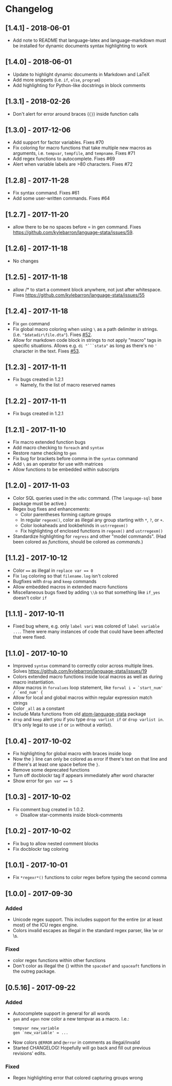 # Changelog

## [1.4.1] - 2018-06-01

- Add note to README that language-latex and language-markdown must be installed for dynamic documents syntax highlighting to work

## [1.4.0] - 2018-06-01

- Update to highlight dynamic documents in Markdown and LaTeX
- Add more snippets (i.e. `if`, `else`, `program`)
- Add highlighting for Python-like docstrings in block comments

## [1.3.1] - 2018-02-26
- Don't alert for error around braces (`{}`) inside function calls

## [1.3.0] - 2017-12-06
- Add support for factor variables. Fixes #70
- Fix coloring for macro functions that take multiple new macros as arguments, i.e. `tempvar`, `tempfile`, and `tempname`. Fixes #71
- Add regex functions to autocomplete. Fixes #69
- Alert when variable labels are >80 characters. Fixes #72

## [1.2.8] - 2017-11-28
- Fix syntax command. Fixes #61
- Add some user-written commands. Fixes #64

## [1.2.7] - 2017-11-20
- allow there to be no spaces before = in gen command. Fixes https://github.com/kylebarron/language-stata/issues/59.

## [1.2.6] - 2017-11-18
- No changes

## [1.2.5] - 2017-11-18
- allow /* to start a comment block anywhere, not just after whitespace. Fixes https://github.com/kylebarron/language-stata/issues/55

## [1.2.4] - 2017-11-18
- Fix `gen` command
- Fix global macro coloring when using `\` as a path delimiter in strings. (i.e. `"$datadir\file.dta"`). Fixes [#52](https://github.com/kylebarron/language-stata/issues/52).
- Allow for markdown code block in strings to not apply "macro" tags in specific situations. Allows e.g. `di "```stata"` as long as there's no `'` character in the text. Fixes [#53](https://github.com/kylebarron/language-stata/issues/53).

## [1.2.3] - 2017-11-11
- Fix bugs created in 1.2.1
    - Namely, fix the list of macro reserved names

## [1.2.2] - 2017-11-11
- Fix bugs created in 1.2.1

## [1.2.1] - 2017-11-10
- Fix macro extended function bugs
- Add macro checking to `foreach` and `syntax`
- Restore name checking to `gen`
- Fix bug for brackets before comma in the `syntax` command
- Add `\` as an operator for use with matrices
- Allow functions to be embedded within subscripts

## [1.2.0] - 2017-11-03
- Color SQL queries used in the `odbc` command. (The `language-sql` base package must be active.)
- Regex bug fixes and enhancements:
  - Color parentheses forming capture groups
  - In regular `regexm()`, color as illegal any group starting with `*`, `?`, or `+`.
  - Color lookaheads and lookbehinds in `ustrregexm()`
  - Fix highlighting of enclosed functions in `regexm()` and `ustrregexm()`
- Standardize highlighting for `regress` and other "model commands". (Had been colored as _functions_, should be colored as _commands_.)

## [1.1.2] - 2017-10-12
- Color `==` as illegal in `replace var == 0`
- Fix `log` coloring so that `filename.log` isn't colored
- Bugfixes with `drop` and `keep` commands
- Allow embedded macros in extended macro functions
- Miscellaneous bugs fixed by adding `\\b` so that something like `if_yes` doesn't color `if`

## [1.1.1] - 2017-10-11
- Fixed bug where, e.g. only `label vari` was colored of `label variable ...`. There were many instances of code that could have been affected that were fixed.

## [1.1.0] - 2017-10-10
- Improved `syntax` command to correctly color across multiple lines. Solves https://github.com/kylebarron/language-stata/issues/19
- Colors extended macro functions inside local macros as well as during macro instantiation.
- Allow macros in `forvalues` loop statement, like ``forval i = `start_num' / `end_num' {``
- Allow for local and global macros within regular expression match strings
- Color `_all` as a constant
- Include Mata functions from old [atom-language-stata](https://github.com/benwhalley/atom-language-stata) package
- `drop` and `keep` alert you if you type `drop varlist if` or `drop varlist in`. (It's only legal to use `if` or `in` without a _varlist_).

## [1.0.4] - 2017-10-02
- Fix highlighting for global macro with braces inside loop
- Now the `}` line can only be colored as error if there's text on that line and if there's at least one space before the `}`.
- Remove some deprecated functions
- Turn off docblockr tag if appears immediately after word character
- Show error for `gen var == 5`

## [1.0.3] - 2017-10-02
- Fix comment bug created in 1.0.2.
  - Disallow star-comments inside block-comments

## [1.0.2] - 2017-10-02
- Fix bug to allow nested comment blocks
- Fix docblockr tag coloring

## [1.0.1] - 2017-10-01
- Fix `*regexr*()` functions to color regex before typing the second comma

## [1.0.0] - 2017-09-30
### Added
- Unicode regex support. This includes support for the entire (or at least most) of the ICU regex engine.
- Colors invalid escapes as illegal in the standard regex parser, like \w or \s.

### Fixed
- color regex functions within other functions
- Don't color as illegal the {} within the `spacebef` and `spaceaft` functions in the outreg package.

## [0.5.16] - 2017-09-22
### Added
- Autocomplete support in general for all words
- `gen` and `egen` now color a new tempvar as a macro. I.e.:
  ```
  tempvar new_variable
  gen `new_variable' = ...
  ```
- Now colors `@ERROR` and `@error` in comments as illegal/invalid
- Started CHANGELOG! Hopefully will go back and fill out previous revisions' edits.

### Fixed
- Regex highlighting error that colored capturing groups wrong
